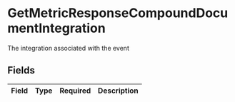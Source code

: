 # GetMetricResponseCompoundDocumentIntegration

The integration associated with the event


## Fields

| Field       | Type        | Required    | Description |
| ----------- | ----------- | ----------- | ----------- |